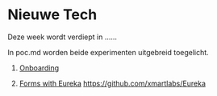 Nieuwe Tech 
===========

Deze week wordt verdiept in ......

In poc.md worden beide experimenten uitgebreid toegelicht.

1. [Onboarding]()

2. [Forms with Eureka]()
https://github.com/xmartlabs/Eureka
